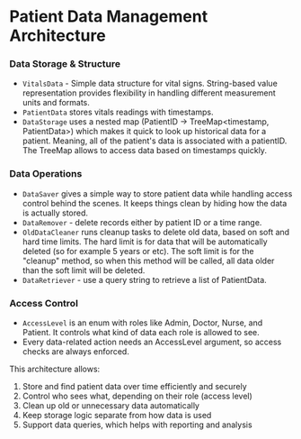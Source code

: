
# Patient Data Management Architecture

### Data Storage & Structure
- `VitalsData` - Simple data structure for vital signs. String-based value representation provides flexibility in handling different measurement units and formats.
- `PatientData` stores vitals readings with timestamps.
- `DataStorage` uses a nested map (PatientID → TreeMap<timestamp, PatientData>) which makes it quick to look up historical data for a patient. Meaning, all of the patient's data is associated with a patientID. The TreeMap allows to access data based on timestamps quickly.

### Data Operations
- `DataSaver` gives a simple way to store patient data while handling access control behind the scenes. It keeps things clean by hiding how the data is actually stored.
- `DataRemover` - delete records either by patient ID or a time range.
- `OldDataCleaner` runs cleanup tasks to delete old data, based on soft and hard time limits. The hard limit is for data that will be automatically deleted (so for example 5 years or etc). The soft limit is for the "cleanup" method, so when this method will be called, all data older than the soft limit will be deleted. 
- `DataRetriever` - use a query string to retrieve a list of PatientData. 

### Access Control
- `AccessLevel` is an enum with roles like Admin, Doctor, Nurse, and Patient. It controls what kind of data each role is allowed to see.
- Every data-related action needs an AccessLevel argument, so access checks are always enforced.

This architecture allows:
1. Store and find patient data over time efficiently and securely
2. Control who sees what, depending on their role (access level)
3. Clean up old or unnecessary data automatically
4. Keep storage logic separate from how data is used
5. Support data queries, which helps with reporting and analysis
